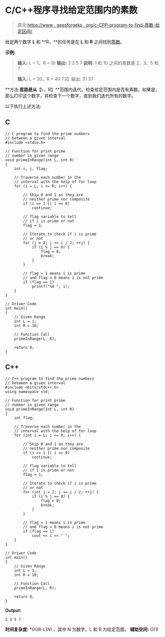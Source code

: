# C/C++程序寻找给定范围内的素数

> 原文:[https://www . geesforgeks . org/c-CPP-program-to-find-质数-给定区间/](https://www.geeksforgeeks.org/c-cpp-program-to-find-prime-numbers-between-given-range/)

给定两个数字 **L** 和 **R，**的任务是在 **L** 和 **R** 之间找到[质数](https://www.geeksforgeeks.org/prime-numbers/)。

**示例:**

> **输入:** L = 1，R = 10
> **输出:** 2 3 5 7
> **说明:**
> 1 和 10 之间的素数是 2、3、5 和 7
> 
> **输入:** L = 30，R = 40
> T3】输出: 31 37

**方法:**思路是从**【L，R】**范围内迭代，检查给定范围内是否有素数。如果是，那么打印这个数字，并检查下一个数字，直到我们迭代所有的数字。

以下执行上述方法:

## C

```
// C program to find the prime numbers
// between a given interval
#include <stdio.h>

// Function for print prime
// number in given range
void primeInRange(int L, int R)
{
    int i, j, flag;

    // Traverse each number in the
    // interval with the help of for loop
    for (i = L; i <= R; i++) {

        // Skip 0 and 1 as they are
        // neither prime nor composite
        if (i == 1 || i == 0)
            continue;

        // flag variable to tell
        // if i is prime or not
        flag = 1;

        // Iterate to check if i is prime
        // or not
        for (j = 2; j <= i / 2; ++j) {
            if (i % j == 0) {
                flag = 0;
                break;
            }
        }

        // flag = 1 means i is prime
        // and flag = 0 means i is not prime
        if (flag == 1)
            printf("%d ", i);
    }
}

// Driver Code
int main()
{
    // Given Range
    int L = 1;
    int R = 10;

    // Function Call
    primeInRange(L, R);

    return 0;
}
```

## C++

```
// C++ program to find the prime numbers
// between a given interval
#include <bits/stdc++.h>
using namespace std;

// Function for print prime
// number in given range
void primeInRange(int L, int R)
{
    int flag;

    // Traverse each number in the
    // interval with the help of for loop
    for (int i = L; i <= R; i++) {

        // Skip 0 and 1 as they are
        // neither prime nor composite
        if (i == 1 || i == 0)
            continue;

        // flag variable to tell
        // if i is prime or not
        flag = 1;

        // Iterate to check if i is prime
        // or not
        for (int j = 2; j <= i / 2; ++j) {
            if (i % j == 0) {
                flag = 0;
                break;
            }
        }

        // flag = 1 means i is prime
        // and flag = 0 means i is not prime
        if (flag == 1)
            cout << i << " ";
    }
}

// Driver Code
int main()
{
    // Given Range
    int L = 1;
    int R = 10;

    // Function Call
    primeInRange(L, R);

    return 0;
}
```

**Output:** 

```
2 3 5 7
```

**时间复杂度:** *O((R-L)*N)* ，其中 N 为数字，L 和 R 为给定范围。
**辅助空间:** *O(1)*